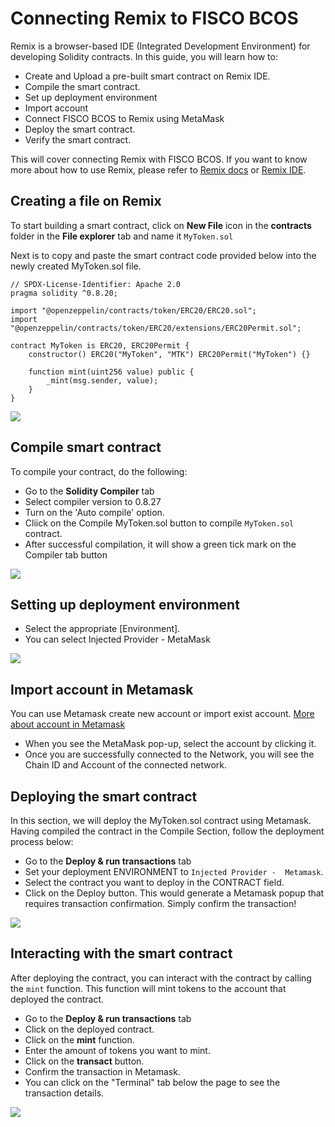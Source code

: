 # Connecting Remix to FISCO BCOS

Remix is a browser-based IDE (Integrated Development Environment) for developing Solidity contracts. In this guide, you will learn how to:

* Create and Upload a pre-built smart contract on Remix IDE.
* Compile the smart contract.
* Set up deployment environment
* Import account
* Connect FISCO BCOS to Remix using MetaMask
* Deploy the smart contract.
* Verify the smart contract.

This will cover connecting Remix with FISCO BCOS. If you want to know more about how to use Remix, please refer to [Remix docs](https://remix-ide.readthedocs.io/en/latest/) or [Remix IDE](https://remix.ethereum.org/).

## Creating a file on Remix

To start building a smart contract, click on **New File** icon in the **contracts** folder in the **File explorer** tab and name it `MyToken.sol`

Next is to copy and paste the smart contract code provided below into the newly created MyToken.sol file.

```solidity
// SPDX-License-Identifier: Apache 2.0
pragma solidity ^0.8.20;

import "@openzeppelin/contracts/token/ERC20/ERC20.sol";
import "@openzeppelin/contracts/token/ERC20/extensions/ERC20Permit.sol";

contract MyToken is ERC20, ERC20Permit {
    constructor() ERC20("MyToken", "MTK") ERC20Permit("MyToken") {}

    function mint(uint256 value) public {
        _mint(msg.sender, value);
    }
}
```

![](../_static/develop/remix-create-new-file.png)

## Compile smart contract

To compile your contract, do the following:

* Go to the **Solidity Compiler** tab
* Select compiler version to 0.8.27
* Turn on the 'Auto compile' option.
* Cliick on the Compile MyToken.sol  button to compile `MyToken.sol` contract.
* After successful compilation, it will show a green tick mark on the Compiler tab button

![](../_static/develop/remix-compile-contract.png)

## Setting up deployment environment

* Select the appropriate [Environment].
* You can select Injected Provider - MetaMask

![](../_static/develop/remix-deploy-env.png)

## Import account in Metamask

You can use Metamask create new account or import exist account. [More about account in Metamask](./wallet_usage.md)

* When you see the MetaMask pop-up, select the account by clicking it.
* Once you are successfully connected to the Network, you will see the Chain ID and Account of the connected network.

## Deploying the smart contract

In this section, we will deploy the MyToken.sol contract using Metamask. Having compiled the contract in the Compile Section, follow the deployment process below:

* Go to the **Deploy & run transactions** tab
* Set your deployment ENVIRONMENT to `Injected Provider -  Metamask`.
* Select the contract you want to deploy in the CONTRACT field.
* Click on the Deploy button. This would generate a Metamask popup that requires transaction confirmation. Simply confirm the transaction!

![](../_static/develop/remix-deploy-contract.png)

## Interacting with the smart contract

After deploying the contract, you can interact with the contract by calling the `mint` function. This function will mint tokens to the account that deployed the contract.

* Go to the **Deploy & run transactions** tab
* Click on the deployed contract.
* Click on the **mint** function.
* Enter the amount of tokens you want to mint.
* Click on the **transact** button.
* Confirm the transaction in Metamask.
* You can click on the "Terminal" tab below the page to see the transaction details.

![](../_static/develop/remix-transact.png)
